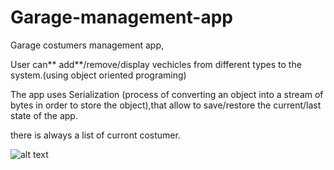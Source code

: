 # Garage-management-app

Garage costumers management app,

User can** add**/remove/display vechicles from different types to the system.(using object oriented programing)

The app uses Serialization (process of converting an object into a stream of bytes in order to store the object),that allow to save/restore the current/last state of the app.

there is always a list of curront costumer.


![alt text](https://i.ibb.co/KxM2Yfw/APP.jpg)
